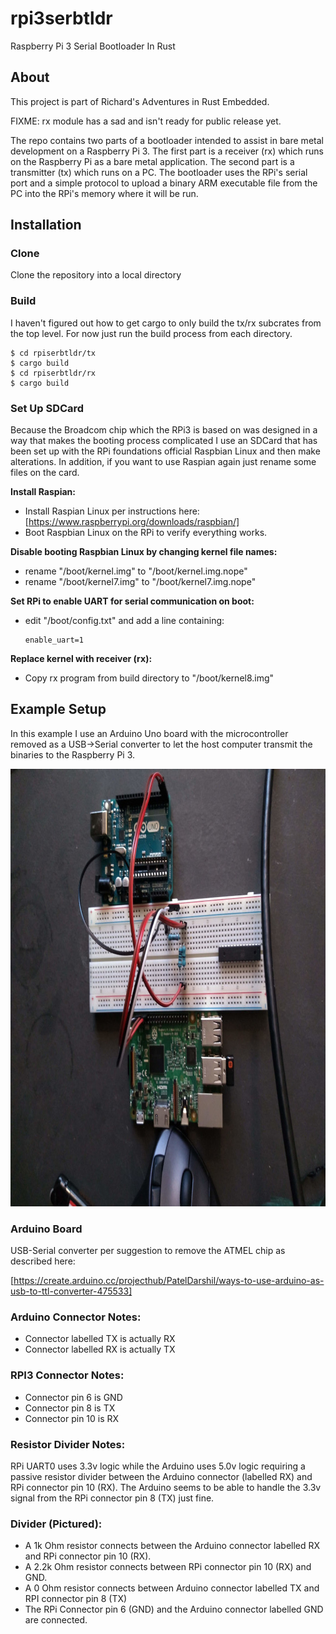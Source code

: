 # rpi3serbtldr

Raspberry Pi 3 Serial Bootloader In Rust

## About
This project is part of Richard's Adventures in Rust Embedded.

FIXME: rx module has a sad and isn't ready for public release yet.

The repo contains two parts of a bootloader intended to assist in bare metal development on a Raspberry Pi 3. The first part is a receiver (rx) which runs on the Raspberry Pi as a bare metal application. The second part is a transmitter (tx) which runs on a PC. The bootloader uses the RPi's serial port and a simple protocol to upload a binary ARM executable file from the PC into the RPi's memory where it will be run.

## Installation

### Clone

Clone the repository into a local directory

### Build

I haven't figured out how to get cargo to only build the tx/rx subcrates from the top level. For now just run the build process from each directory. 

```
$ cd rpiserbtldr/tx
$ cargo build
$ cd rpiserbtldr/rx
$ cargo build
```

### Set Up SDCard

Because the Broadcom chip which the RPi3 is based on was designed in a way that makes the booting process complicated I use an SDCard that has been set up with the RPi foundations official Raspbian Linux and then make alterations. In addition, if you want to use Raspian again just rename some files on the card.

**Install Raspian:**

 * Install Raspian Linux per instructions here: [https://www.raspberrypi.org/downloads/raspbian/]
 * Boot Raspbian Linux on the RPi to verify everything works.

**Disable booting Raspbian Linux by changing kernel file names:**

 * rename "/boot/kernel.img" to "/boot/kernel.img.nope"
 * rename "/boot/kernel7.img" to "/boot/kernel7.img.nope"

**Set RPi to enable UART for serial communication on boot:**

 * edit "/boot/config.txt" and add a line containing:
 
   ```
   enable_uart=1
   ```

**Replace kernel with receiver (rx):**

 * Copy rx program from build directory to "/boot/kernel8.img"

## Example Setup

In this example I use an Arduino Uno board with the microcontroller removed as a USB->Serial converter to let the host computer transmit the binaries to the Raspberry Pi 3.

<img src="serial_setup.jpg" alt="Connections between the Raspberry Pi 3 and the Arduino Uno board" height="700" width="933"/>

### Arduino Board

USB-Serial converter per suggestion to remove the ATMEL chip as described here:

[https://create.arduino.cc/projecthub/PatelDarshil/ways-to-use-arduino-as-usb-to-ttl-converter-475533]

### Arduino Connector Notes:

 * Connector labelled TX is actually RX
 * Connector labelled RX is actually TX

### RPI3 Connector Notes:

 * Connector pin 6 is GND
 * Connector pin 8 is TX
 * Connector pin 10 is RX

### Resistor Divider Notes:

RPi UART0 uses 3.3v logic while the Arduino uses 5.0v logic requiring a passive resistor divider between the Arduino connector (labelled RX) and RPi connector pin 10 (RX). The Arduino seems to be able to handle the 3.3v signal from the RPi connector pin 8 (TX) just fine.

### Divider (Pictured):

 * A 1k Ohm resistor connects between the Arduino connector labelled RX and RPi connector pin 10 (RX).
 * A 2.2k Ohm resistor connects between RPi connector pin 10 (RX) and GND.
 * A 0 Ohm resistor connects between Arduino connector labelled TX and RPI connector pin 8 (TX)
 * The RPi Connector pin 6 (GND) and the Arduino connector labelled GND are connected.
